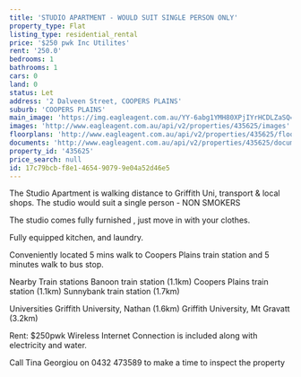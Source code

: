 ```yaml
---
title: 'STUDIO APARTMENT - WOULD SUIT SINGLE PERSON ONLY'
property_type: Flat
listing_type: residential_rental
price: '$250 pwk Inc Utilites'
rent: '250.0'
bedrooms: 1
bathrooms: 1
cars: 0
land: 0
status: Let
address: '2 Dalveen Street, COOPERS PLAINS'
suburb: 'COOPERS PLAINS'
main_image: 'https://img.eagleagent.com.au/YY-6abg1YMH80XPjIYrHCDLZaSQ=/1280x854/smart/https://s3-us-west-2.amazonaws.com/eagleagent-orig/images/6826209/415776067-image-M.jpg'
images: 'http://www.eagleagent.com.au/api/v2/properties/435625/images'
floorplans: 'http://www.eagleagent.com.au/api/v2/properties/435625/floorplans'
documents: 'http://www.eagleagent.com.au/api/v2/properties/435625/documents'
property_id: '435625'
price_search: null
id: 17c79bcb-f8e1-4654-9079-9e04a52d46e5
---
```

The Studio Apartment  is walking distance to Griffith Uni, transport & local shops.  The studio would suit a single person - NON SMOKERS

The studio comes fully furnished , just move in with your clothes.

Fully equipped kitchen, and laundry.

Conveniently located 5 mins walk to Coopers Plains train station and 5 minutes walk to bus stop.

Nearby Train stations
Banoon train station (1.1km)
Coopers Plains train station (1.1km)
Sunnybank train station (1.7km)

Universities
Griffith University, Nathan (1.6km)
Griffith University, Mt Gravatt (3.2km)

Rent: $250pwk Wireless Internet Connection is included along with electricity and water.

Call Tina Georgiou on 0432 473589 to make a time to inspect the property